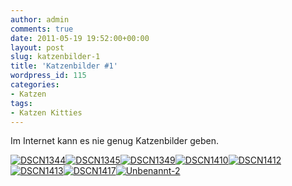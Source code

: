 ```yaml
---
author: admin
comments: true
date: 2011-05-19 19:52:00+00:00
layout: post
slug: katzenbilder-1
title: 'Katzenbilder #1'
wordpress_id: 115
categories:
- Katzen
tags:
- Katzen Kitties
---
```


Im Internet kann es nie genug Katzenbilder geben.

[![DSCN1344](https://andydunkel.net/assets/uploads/2011/05/DSCN1344_thumb.jpg)](https://andydunkel.net/assets/uploads/2011/05/DSCN1344.jpg)[![DSCN1345](https://andydunkel.net/assets/uploads/2011/05/DSCN1345_thumb.jpg)](https://andydunkel.net/assets/uploads/2011/05/DSCN1345.jpg)[![DSCN1349](https://andydunkel.net/assets/uploads/2011/05/DSCN1349_thumb.jpg)](https://andydunkel.net/assets/uploads/2011/05/DSCN1349.jpg)[![DSCN1410](https://andydunkel.net/assets/uploads/2011/05/DSCN1410_thumb.jpg)](https://andydunkel.net/assets/uploads/2011/05/DSCN1410.jpg)[![DSCN1412](https://andydunkel.net/assets/uploads/2011/05/DSCN1412_thumb.jpg)](https://andydunkel.net/assets/uploads/2011/05/DSCN1412.jpg)[![DSCN1413](https://andydunkel.net/assets/uploads/2011/05/DSCN1413_thumb.jpg)](https://andydunkel.net/assets/uploads/2011/05/DSCN1413.jpg)[![DSCN1417](https://andydunkel.net/assets/uploads/2011/05/DSCN1417_thumb.jpg)](https://andydunkel.net/assets/uploads/2011/05/DSCN1417.jpg)[![Unbenannt-2](https://andydunkel.net/assets/uploads/2011/05/Unbenannt-2_thumb.jpg)](https://andydunkel.net/assets/uploads/2011/05/Unbenannt-2.jpg)
